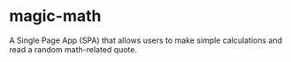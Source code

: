 # magic-math
A Single Page App (SPA) that allows users to make simple calculations and read a random math-related quote.
